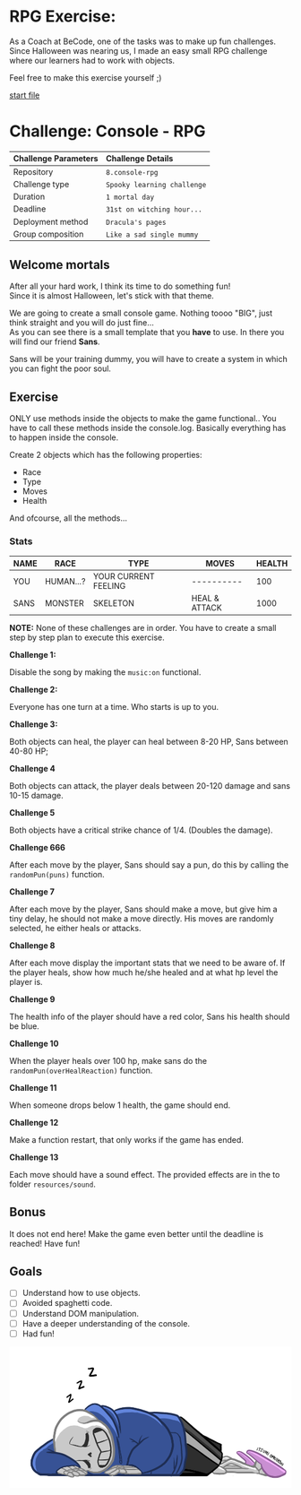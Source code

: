 # RPG Exercise:

As a Coach at BeCode, one of the tasks was to make up fun challenges.
Since Halloween was nearing us, I made an easy small RPG challenge where our learners had to work with objects.

Feel free to make this exercise yourself ;)

[start file](https://nickbanken.github.io/halloween_exercise_sans/)


# Challenge: Console - RPG
|Challenge Parameters  |Challenge Details              |
|:---------------------|:------------------------------|
|Repository            |`8.console-rpg`                |
|Challenge type        |`Spooky learning challenge`    |
|Duration              |`1 mortal day`                 |
|Deadline              |`31st on witching hour...`     |
|Deployment method     |`Dracula's pages`              |
|Group composition     |`Like a sad single mummy`      |

## Welcome mortals
After all your hard work, I think its time to do something fun!  
Since it is almost Halloween, let's stick with that theme.

We are going to create a small console game.
Nothing toooo "BIG", just think straight and you will do just fine...  
As you can see there is a small template that you **have** to use.
In there you will find our friend **Sans**.

Sans will be your training dummy, you will have to create a system in which you can fight the poor soul.


## Exercise

ONLY use methods inside the objects to make the game functional.. You have to call these methods inside the console.log. Basically everything has to happen inside the console.

Create 2 objects which has the following properties:
- Race
- Type
- Moves
- Health

And ofcourse, all the methods...

### Stats


| NAME | RACE               | TYPE                   | MOVES                                                         | HEALTH                                           |
|------|--------------------|------------------------|---------------------------------------------------------------|--------------------------------------------------|
|YOU   |HUMAN...?           | YOUR CURRENT FEELING   |                          ----------                           |100                                               |
|SANS  |MONSTER             | SKELETON               |HEAL & ATTACK                                                  |1000                                              |

**NOTE:** None of these challenges are in order. You have to create a small step by step plan to execute this exercise.

**Challenge 1:**

Disable the song by making the `music:on` functional.  

**Challenge 2:**  

Everyone has one turn at a time. Who starts is up to you.

**Challenge 3:**

Both objects can heal, the player can heal between 8-20 HP, Sans between 40-80 HP;

**Challenge 4**

Both objects can attack, the player deals between 20-120 damage and sans 10-15 damage.

**Challenge 5**

Both objects have a critical strike chance of 1/4. (Doubles the damage).

**Challenge 666**

After each move by the player, Sans should say a pun, do this by calling the `randomPun(puns)` function.

**Challenge 7**

After each move by the player, Sans should make a move, but give him a tiny delay, he should not make a move directly.
His moves are randomly selected, he either heals or attacks.

**Challenge 8**

After each move display the important stats that we need to be aware of. If the player heals, show how much he/she healed and at what hp level the player is.

**Challenge 9**

The health info of the player should have a red color, Sans his health should be blue.

**Challenge 10**

When the player heals over 100 hp, make sans do the `randomPun(overHealReaction)` function.

**Challenge 11**

When someone drops below 1 health, the game should end.


**Challenge 12**

Make a function restart, that only works if the game has ended.

**Challenge 13**

Each move should have a sound effect. The provided effects are in the to folder `resources/sound`.


## Bonus

It does not end here! Make the game even better until the deadline is reached! Have fun!


## Goals

- [ ] Understand how to use objects.
- [ ] Avoided spaghetti code.
- [ ] Understand DOM manipulation.
- [ ] Have a deeper understanding of the console.
- [ ] Had fun!
 
![Sans](resources/readme/sleepy_sans.png)
